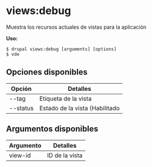# views:debug
Muestra los recursos actuales de vistas para la aplicación

**Uso:**
```
$ drupal views:debug [arguments] [options] 
$ vde  
```

## Opciones disponibles
Opción | Detalles
-------|-------------
--tag | Etiqueta de la vista
--status | Estado de la vista (Habilitado|Deshabilitado)

## Argumentos disponibles
Argumento | Detalles
---------|-------------
view-id | ID de la vista
